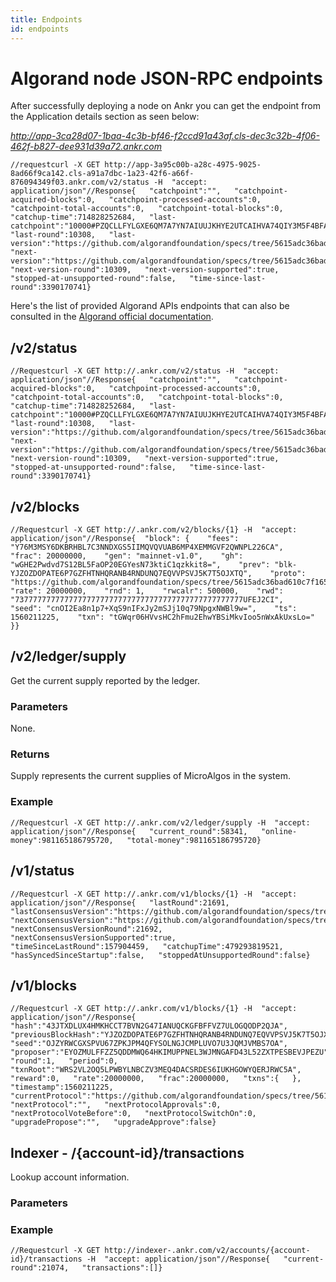 ```yaml
---
title: Endpoints
id: endpoints
---
```


# Algorand node JSON-RPC endpoints

After successfully deploying a node on Ankr you can get the endpoint from the Application details section as seen below:

*http://app-3ca28d07-1baa-4c3b-bf46-f2ccd91a43af.cls-dec3c32b-4f06-462f-b827-dee931d39a72.ankr.com*

```
//requestcurl -X GET http://app-3a95c00b-a28c-4975-9025-8ad66f9ca142.cls-a91a7dbc-1a23-42f6-a66f-876094349f03.ankr.com/v2/status -H  "accept: application/json"//Response{   "catchpoint":"",   "catchpoint-acquired-blocks":0,   "catchpoint-processed-accounts":0,   "catchpoint-total-accounts":0,   "catchpoint-total-blocks":0,   "catchup-time":714828252684,   "last-catchpoint":"10000#PZQCLLFYLGXE6QM7A7YN7AIUUJKHYE2UTCAIHVA74QIY3M5F4BFA",   "last-round":10308,   "last-version":"https://github.com/algorandfoundation/specs/tree/5615adc36bad610c7f165fa2967f4ecfa75125f0",   "next-version":"https://github.com/algorandfoundation/specs/tree/5615adc36bad610c7f165fa2967f4ecfa75125f0",   "next-version-round":10309,   "next-version-supported":true,   "stopped-at-unsupported-round":false,   "time-since-last-round":3390170741}
```

Here's the list of provided Algorand APIs endpoints that can also be consulted in the [Algorand official documentation](https://developer.algorand.org/docs/reference/rest-apis/algod/v2/). 

## /v2/status

```
//Requestcurl -X GET http://.ankr.com/v2/status -H  "accept: application/json"//Response{   "catchpoint":"",   "catchpoint-acquired-blocks":0,   "catchpoint-processed-accounts":0,   "catchpoint-total-accounts":0,   "catchpoint-total-blocks":0,   "catchup-time":714828252684,   "last-catchpoint":"10000#PZQCLLFYLGXE6QM7A7YN7AIUUJKHYE2UTCAIHVA74QIY3M5F4BFA",   "last-round":10308,   "last-version":"https://github.com/algorandfoundation/specs/tree/5615adc36bad610c7f165fa2967f4ecfa75125f0",   "next-version":"https://github.com/algorandfoundation/specs/tree/5615adc36bad610c7f165fa2967f4ecfa75125f0",   "next-version-round":10309,   "next-version-supported":true,   "stopped-at-unsupported-round":false,   "time-since-last-round":3390170741}
```
## /v2/blocks

```
//Requestcurl -X GET http://.ankr.com/v2/blocks/{1} -H  "accept: application/json"//Response{  "block": {    "fees": "Y76M3MSY6DKBRHBL7C3NNDXGS5IIMQVQVUAB6MP4XEMMGVF2QWNPL226CA",    "frac": 20000000,    "gen": "mainnet-v1.0",    "gh": "wGHE2Pwdvd7S12BL5FaOP20EGYesN73ktiC1qzkkit8=",    "prev": "blk-YJZOZDOPATE6P7GZFHTNHQRANB4RNDUNQ7EQVVPSVJ5K7T5OJXTQ",    "proto": "https://github.com/algorandfoundation/specs/tree/5615adc36bad610c7f165fa2967f4ecfa75125f0",    "rate": 20000000,    "rnd": 1,    "rwcalr": 500000,    "rwd": "737777777777777777777777777777777777777777777777777UFEJ2CI",    "seed": "cnOI2Ea8n1p7+XqS9nIFxJy2mSJj10q79NpgxNWBl9w=",    "ts": 1560211225,    "txn": "tGWqr06HVvsHC2hFmu2EhwYBSiMkvIoo5nWxAkUxsLo="  }}
```

## /v2/ledger/supply

Get the current supply reported by the ledger.

### Parameters

None.

### Returns

Supply represents the current supplies of MicroAlgos in the system.

### Example

```
//Requestcurl -X GET http://.ankr.com/v2/ledger/supply -H  "accept: application/json"//Response{   "current_round":58341,   "online-money":981165186795720,   "total-money":981165186795720}
```

## /v1/status

```
//Requestcurl -X GET http://.ankr.com/v1/blocks/{1} -H  "accept: application/json"//Response{   "lastRound":21691,   "lastConsensusVersion":"https://github.com/algorandfoundation/specs/tree/5615adc36bad610c7f165fa2967f4ecfa75125f0",   "nextConsensusVersion":"https://github.com/algorandfoundation/specs/tree/5615adc36bad610c7f165fa2967f4ecfa75125f0",   "nextConsensusVersionRound":21692,   "nextConsensusVersionSupported":true,   "timeSinceLastRound":157904459,   "catchupTime":479293819521,   "hasSyncedSinceStartup":false,   "stoppedAtUnsupportedRound":false}
```

## /v1/blocks

```
//Requestcurl -X GET http://.ankr.com/v1/blocks/{1} -H  "accept: application/json"//Response{   "hash":"43JTXDLUX4HMKHCCT7BVN2G47IANUQCKGFBFFVZ7ULOGQODP2QJA",   "previousBlockHash":"YJZOZDOPATE6P7GZFHTNHQRANB4RNDUNQ7EQVVPSVJ5K7T5OJXTQ",   "seed":"OJZYRWCGXSPVU67ZPKJPM4QFYSOLNGJCMPLUVO7U3JQMJVMBS7OA",   "proposer":"EYOZMULFFZZ5QDDMWQ64HKIMUPPNEL3WJMNGAFD43L52ZXTPESBEVJPEZU",   "round":1,   "period":0,   "txnRoot":"WRS2VL2OQ5LPWBYLNBCZV3MEQ4DACSRDES6IUKHGOWYQERJRWC5A",   "reward":0,   "rate":20000000,   "frac":20000000,   "txns":{   },   "timestamp":1560211225,   "currentProtocol":"https://github.com/algorandfoundation/specs/tree/5615adc36bad610c7f165fa2967f4ecfa75125f0",   "nextProtocol":"",   "nextProtocolApprovals":0,   "nextProtocolVoteBefore":0,   "nextProtocolSwitchOn":0,   "upgradePropose":"",   "upgradeApprove":false}
```

## Indexer - /{account-id}/transactions

Lookup account information.

### Parameters

### Example

```
//Requestcurl -X GET http://indexer-.ankr.com/v2/accounts/{account-id}/transactions -H  "accept: application/json"//Response{   "current-round":21074,   "transactions":[]}
```





